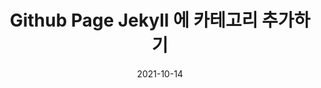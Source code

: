 ---
layout: post
comments: true
date: 2021-10-14
title: "Github Page Jekyll 에 카테고리 추가하기"
description: "지킬에카테고리 설정하기"
subject: blog
categories: [ jekyll ]
tags: [ jekyll ]
---